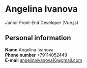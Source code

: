 # Angelina Ivanova
Junior Front-End Developer (Vue.js)
## Personal information
**Name** Angelina Ivanova     
**Phone number** +79114052449    
**E-mail** angelinaivanova16@gmail.com
